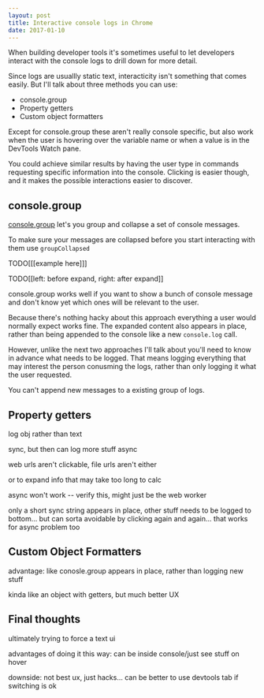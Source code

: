 ```yaml
---
layout: post
title: Interactive console logs in Chrome
date: 2017-01-10
---
```


When building developer tools it's sometimes useful to let developers interact with the console logs to drill down for more detail.

Since logs are usuallly static text, interacticity isn't something that comes easily. But I'll talk about three methods you can use:

- console.group
- Property getters
- Custom object formatters

Except for console.group these aren't really console specific, but also work when the user is hovering over the variable name or when a value is in the DevTools Watch pane.

You could achieve similar results by having the user type in commands requesting specific information into the console. Clicking is easier though, and it makes the possible interactions easier to discover.

## console.group

[console.group]() let's you group and collapse a set of console messages.

To make sure your messages are collapsed before you start interacting with them use `groupCollapsed`

TODO[[[example here]]]

TODO[[left: before expand, right: after expand]]

console.group works well if you want to show a bunch of console message and don't know yet which ones will be relevant to the user.

Because there's nothing hacky about this approach everything a user would normally expect works fine. The expanded content also appears in place, rather than being appended to the console like a new `console.log` call.

However, unlike the next two approaches I'll talk about you'll need to know in advance what needs to be logged. That means logging everything that may interest the person conusming the logs, rather than only logging it what the user requested.

You can't append new messages to a existing group of logs.

## Property getters

log obj rather than text

 sync, but then can log more stuff async

 web urls aren't clickable, file urls aren't either

 or to expand info that may take too long to calc 

 async won't work -- verify this, might just be the web worker

 only a short sync string appears in place, other stuff needs to be logged to bottom... but can sorta avoidable by clicking again and again... that works for async problem too



## Custom Object Formatters

advantage: like conosle.group appears in place, rather than logging new stuff

kinda like an object with getters, but much better UX


## Final thoughts

ultimately trying to force a text ui 

advantages of doing it this way: can be inside console/just see stuff on hover

downside: not best ux, just hacks... can be better to use devtools tab if switching is ok 

